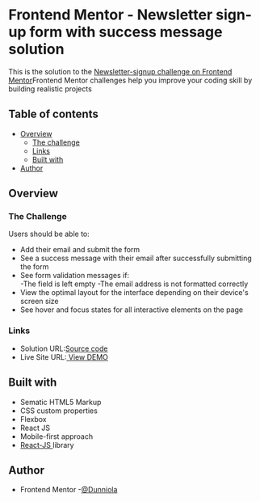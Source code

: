 # Frontend Mentor - Newsletter sign-up form with success message solution
This is the solution to the <a href ="https://www.frontendmentor.io/challenges/newsletter-signup-form-with-success-message-3FC1AZbNrv/hub">Newsletter-signup challenge on  Frontend Mentor</a>Frontend Mentor challenges help you improve your coding skill by building realistic projects 
## Table of contents 

- [Overview](#overview)
  - [The challenge](#the-challenge)
  - [Links](#links)
  - [Built with](#built-with)
- [Author](#author)

## Overview 

### The Challenge
Users should be able to:
- Add their email and submit the form
- See a success message with their email after successfully submitting the form
- See form validation messages if:        
  -The field is left empty
  -The email address is not formatted          correctly
- View the optimal layout for the interface depending on their device's screen size
- See hover and focus states for all interactive elements on the page

### Links

- Solution URL:<a href ="https://github.com/Dunniola/Newsletter-signup">Source code </a>
- Live Site URL:<a href = "https://dunniola.github.io/Newsletter-signup/"> View DEMO
  </a>

## Built with

  - Sematic HTML5 Markup
  - CSS custom properties
  - Flexbox
  - React JS
  - Mobile-first approach
  - <a href ="https://react.dev/">React-JS     </a>library 



## Author
- Frontend Mentor -<a href ="https://www.frontendmentor.io/home/my-challenges?tab=completed">@Dunniola</a>
